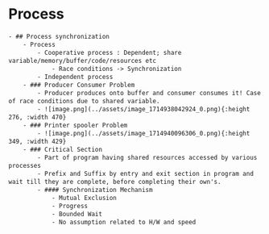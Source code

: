 # Process
	- ## Process synchronization
		- Process
			- Cooperative process : Dependent; share variable/memory/buffer/code/resources etc
				- Race conditions -> Synchronization
			- Independent process
		- ### Producer Consumer Problem
			- Producer produces onto buffer and consumer consumes it! Case of race conditions due to shared variable.
			- ![image.png](../assets/image_1714938042924_0.png){:height 276, :width 470}
		- ### Printer spooler Problem
			- ![image.png](../assets/image_1714940096306_0.png){:height 349, :width 429}
		- ### Critical Section
			- Part of program having shared resources accessed by various processes
			- Prefix and Suffix by entry and exit section in program and wait till they are complete, before completing their own's.
			- #### Synchronization Mechanism
				- Mutual Exclusion
				- Progress
				- Bounded Wait
				- No assumption related to H/W and speed